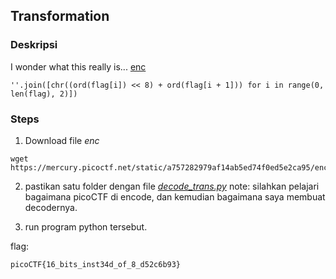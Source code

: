 ## Transformation

### Deskripsi

I wonder what this really is... [enc](https://mercury.picoctf.net/static/a757282979af14ab5ed74f0ed5e2ca95/enc) 
```
''.join([chr((ord(flag[i]) << 8) + ord(flag[i + 1])) for i in range(0, len(flag), 2)])

```

### Steps
1. Download file *enc*
```
wget https://mercury.picoctf.net/static/a757282979af14ab5ed74f0ed5e2ca95/enc
```
2. pastikan satu folder dengan file [*decode_trans.py*](https://github.com/febimudiyanto/ctf-write-ups/blob/d3ececc86f850dbec3a08de578649a435fc5cc21/picoctf-2021/Reverse_Engineering/Transformation/decode_trans.py)
note: silahkan pelajari bagaimana picoCTF di encode, dan kemudian bagaimana saya membuat decodernya.

3. run program python tersebut.

flag:
```
picoCTF{16_bits_inst34d_of_8_d52c6b93}
```
